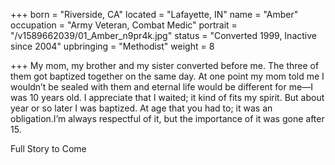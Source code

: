 +++
born = "Riverside, CA"
located = "Lafayette, IN"
name = "Amber"
occupation = "Army Veteran, Combat Medic"
portrait = "/v1589662039/01_Amber_n9pr4k.jpg"
status = "Converted 1999, Inactive since 2004"
upbringing = "Methodist"
weight = 8

+++
My mom, my brother and my sister converted before me. The three of them got baptized together on the same day. At one point my mom told me I wouldn’t be sealed with them and eternal life would be different for me—I was 10 years old. I appreciate that I waited; it kind of fits my spirit. But about year or so later I was baptized. At age that you had to; it was an obligation.I’m always respectful of it, but the importance of it was gone after 15.

Full Story to Come